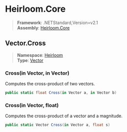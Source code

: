 # Heirloom.Core

> **Framework**: .NETStandard,Version=v2.1  
> **Assembly**: [Heirloom.Core][0]  

## Vector.Cross

> **Namespace**: [Heirloom][0]  
> **Type**: [Vector][1]  

### Cross(in Vector, in Vector)

Computes the cross-product of two vectors.

```cs
public static float Cross(in Vector a, in Vector b)
```

### Cross(in Vector, float)

Computes the cross-product of a vector and a magnitude.

```cs
public static Vector Cross(in Vector a, float s)
```

[0]: ../Heirloom.Core.md
[1]: Heirloom.Vector.md
